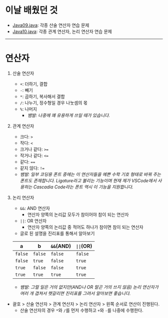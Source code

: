 # 이날 배웠던 것

- [Java09.java](/221011-_JAVA/22-10/221019/javastudy56/javastudy/src/javastudy/Java09.java): 각종 산술 연산자 연습 문제
- [Java10.java](/221011-_JAVA/22-10/221019/javastudy56/javastudy/src/javastudy/Java10.java): 각종 관계 연산자, 논리 연산자 연습 문제

---

# 연산자

1. 산술 연산자
    - `+`: 더하기, 결합
    - `-`: 빼기
    - `*`: 곱하기, 복사해서 결합
    - `/`: 나누기, 정수형일 경우 나눗셈의 몫
    - `%`: 나머지
        - *뱀발: 나중에 꽤 유용하게 쓰일 때가 있습니다.*
2. 관계 연산자
    - 크다: `>`
    - 작다: `<`
    - 크거나 같다: `>=`
    - 작거나 같다: `<=`
    - 같다: `==`
    - 같지 않다: `!=`
    - *뱀발: 일부 코딩용 폰트 중에는 이 연산자들을 예쁜 수학 기호 형태로 바꿔 주는 폰트도 존재합니다. Ligature라고 불리는 기능이며 현재 제가 VSCode에서 사용하는 Cascadia Code라는 폰트 역시 이 기능을 지원합니다.*
3. 논리 연산자
    - `&&`: AND 연산자
        - 연산자 양쪽의 논리값 모두가 참이어야 참이 되는 연산자
    - `||`: OR 연산자
        - 연산자 양쪽의 논리값 중 적어도 하나가 참이면 참이 되는 연산자
    - 글로 된 설명을 진리표를 통해서 알아보기

    | a | b | `&&`(AND) | `\|\|`(OR) |
    |---|---|---|---|
    | `false` | `false` | `false` | `false` |
    | `false` | `true` | `false` | `true` |
    | `true` | `false` | `false` | `true` |
    | `true` | `true` | `true` | `true` |

    - *뱀발: 그럴 일은 거의 없지만(AND나 OR 말곤 거의 쓰지 않음) 논리 연산자가 여러 개 겹쳐서 헷갈리면 진리표를 그려서 알아보면 좋습니다.*

- 괄호 > 산술 연산자 > 관계 연산자 > 논리 연산자 > 왼쪽 순서로 연산이 진행된다.
    - 산술 연산자의 경우 `*`와 `/`를 먼저 수행하고 `+`와 `-`를 나중에 수행한다.